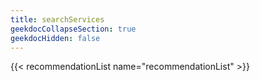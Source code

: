```yaml
---
title: searchServices
geekdocCollapseSection: true
geekdocHidden: false
---
```


{{< recommendationList name="recommendationList" >}}
